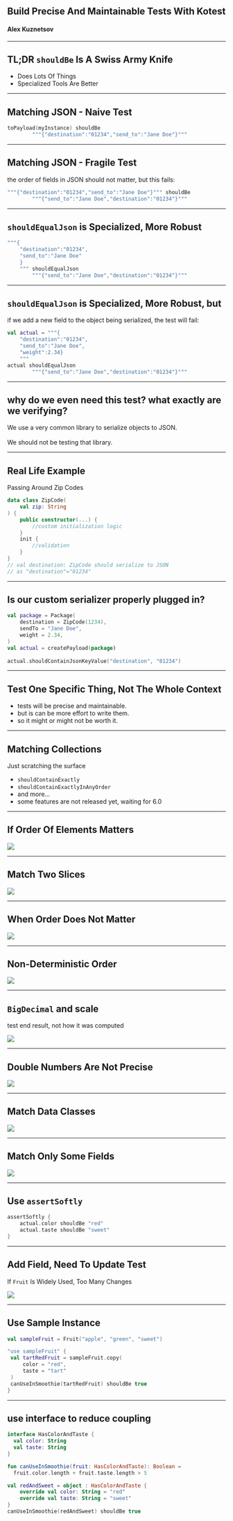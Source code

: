 ## Build Precise And Maintainable Tests With Kotest

#### Alex Kuznetsov

---

## TL;DR `shouldBe` Is A Swiss Army Knife

* Does Lots Of Things
* Specialized Tools Are Better

---

## Matching JSON - Naive Test

```kotlin
toPayload(myInstance) shouldBe 
        """{"destination":"01234","send_to":"Jane Doe"}"""
```

---
## Matching JSON - Fragile Test

the order of fields in JSON should not matter, but this fails:

```kotlin
"""{"destination":"01234","send_to":"Jane Doe"}""" shouldBe 
        """{"send_to":"Jane Doe","destination":"01234"}"""
```

---

## `shouldEqualJson` is Specialized, More Robust

```kotlin
"""{
    "destination":"01234",
    "send_to":"Jane Doe"
    }
    """ shouldEqualJson 
        """{"send_to":"Jane Doe","destination":"01234"}"""
```

---


## `shouldEqualJson` is Specialized, More Robust, but

if we add a new field to the object being serialized, the test will fail:

```kotlin
val actual = """{
    "destination":"01234",
    "send_to":"Jane Doe",
    "weight":2.34}
    """
actual shouldEqualJson 
        """{"send_to":"Jane Doe","destination":"01234"}"""
```

---


## why do we even need this test? what exactly are we verifying?

We use a very common library to serialize objects to JSON. 
<br/>
<br/>
We should not be testing that library.

---

## Real Life Example 
Passing Around Zip Codes

```kotlin
data class ZipCode(
    val zip: String
) {
    public constructor(...) {
        //custom initialization logic
    }
    init {
        //validation
    }
}
// val destination: ZipCode should serialize to JSON 
// as "destination"="01234"
```

---

## Is our custom serializer properly plugged in?

```kotlin
val package = Package(
    destination = ZipCode(1234), 
    sendTo = "Jane Doe",
    weight = 2.34,
)
val actual = createPayload(package)
        
actual.shouldContainJsonKeyValue("destination", "01234") 
```
---

## Test One Specific Thing, Not The Whole Context

* tests will be precise and maintainable.
* but is can be more effort to write them.
* so it might or might not be worth it.

---

## Matching Collections

Just scratching the surface

* `shouldContainExactly`
* `shouldContainExactlyInAnyOrder`
* and more...
* some features are not released yet, waiting for 6.0

---

## If Order Of Elements Matters

<img src="shouldContainExactly.png" />

---

## Match Two Slices

<img src="shouldContainExactlyTwoSlices.png" />

---

## When Order Does Not Matter

<img src="shouldContainExactlyInAnyOrder.png" />

---

## Non-Deterministic Order

<img src="nonDeterministicOrder.png" />

---

## `BigDecimal` and scale

test end result, not how it was computed

<img src="BigDecimalScale.png" />

---

## Double Numbers Are Not Precise

<img src="doubleNotPrecise.png" />

---

## Match Data Classes

<img src="compareByFields.png" />

---

## Match Only Some Fields

<img src="excludeFields.png" />

---

## Use `assertSoftly`

```kotlin
assertSoftly {
    actual.color shouldBe "red"
    actual.taste shouldBe "sweet"
}
```

---

## Add Field, Need To Update Test

If `Fruit` Is Widely Used, Too Many Changes

<img src="fragileTest.png" />

---

## Use Sample Instance 

```kotlin
val sampleFruit = Fruit("apple", "green", "sweet")

"use sampleFruit" {
 val tartRedFruit = sampleFruit.copy(
     color = "red", 
     taste = "tart"
 )
 canUseInSmoothie(tartRedFruit) shouldBe true
}
```

---

## use interface to reduce coupling

```kotlin
interface HasColorAndTaste {
  val color: String
  val taste: String
}

fun canUseInSmoothie(fruit: HasColorAndTaste): Boolean =
  fruit.color.length + fruit.taste.length > 5

val redAndSweet = object : HasColorAndTaste {
    override val color: String = "red"
    override val taste: String = "sweet"
}
canUseInSmoothie(redAndSweet) shouldBe true
```